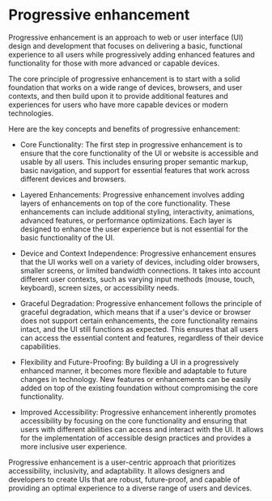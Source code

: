# Progressive enhancement

Progressive enhancement is an approach to web or user interface (UI) design and development that focuses on delivering a basic, functional experience to all users while progressively adding enhanced features and functionality for those with more advanced or capable devices.

The core principle of progressive enhancement is to start with a solid foundation that works on a wide range of devices, browsers, and user contexts, and then build upon it to provide additional features and experiences for users who have more capable devices or modern technologies.

Here are the key concepts and benefits of progressive enhancement:

* Core Functionality: The first step in progressive enhancement is to ensure that the core functionality of the UI or website is accessible and usable by all users. This includes ensuring proper semantic markup, basic navigation, and support for essential features that work across different devices and browsers.

* Layered Enhancements: Progressive enhancement involves adding layers of enhancements on top of the core functionality. These enhancements can include additional styling, interactivity, animations, advanced features, or performance optimizations. Each layer is designed to enhance the user experience but is not essential for the basic functionality of the UI.

* Device and Context Independence: Progressive enhancement ensures that the UI works well on a variety of devices, including older browsers, smaller screens, or limited bandwidth connections. It takes into account different user contexts, such as varying input methods (mouse, touch, keyboard), screen sizes, or accessibility needs.

* Graceful Degradation: Progressive enhancement follows the principle of graceful degradation, which means that if a user's device or browser does not support certain enhancements, the core functionality remains intact, and the UI still functions as expected. This ensures that all users can access the essential content and features, regardless of their device capabilities.

* Flexibility and Future-Proofing: By building a UI in a progressively enhanced manner, it becomes more flexible and adaptable to future changes in technology. New features or enhancements can be easily added on top of the existing foundation without compromising the core functionality.

* Improved Accessibility: Progressive enhancement inherently promotes accessibility by focusing on the core functionality and ensuring that users with different abilities can access and interact with the UI. It allows for the implementation of accessible design practices and provides a more inclusive user experience.

Progressive enhancement is a user-centric approach that prioritizes accessibility, inclusivity, and adaptability. It allows designers and developers to create UIs that are robust, future-proof, and capable of providing an optimal experience to a diverse range of users and devices.